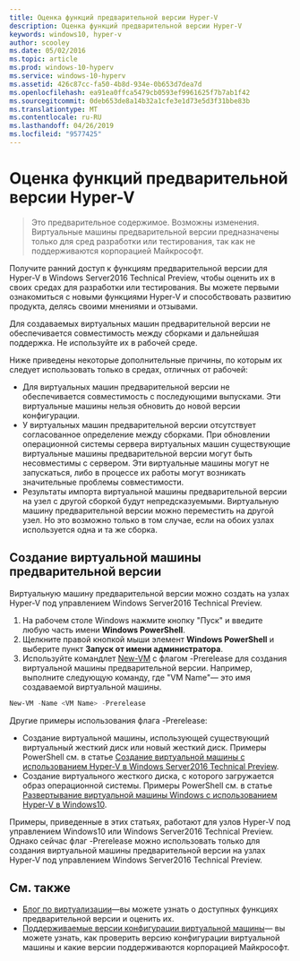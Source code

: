 ```yaml
---
title: Оценка функций предварительной версии Hyper-V
description: Оценка функций предварительной версии Hyper-V
keywords: windows10, hyper-v
author: scooley
ms.date: 05/02/2016
ms.topic: article
ms.prod: windows-10-hyperv
ms.service: windows-10-hyperv
ms.assetid: 426c87cc-fa50-4b8d-934e-0b653d7dea7d
ms.openlocfilehash: ea91ea0ffca5479cb0593ef9961625f7b7ab1f42
ms.sourcegitcommit: 0deb653de8a14b32a1cfe3e1d73e5d3f31bbe83b
ms.translationtype: MT
ms.contentlocale: ru-RU
ms.lasthandoff: 04/26/2019
ms.locfileid: "9577425"
---
```

# <a name="try-pre-release-features-for-hyper-v"></a>Оценка функций предварительной версии Hyper-V

> Это предварительное содержимое. Возможны изменения.  
  Виртуальные машины предварительной версии предназначены только для сред разработки или тестирования, так как не поддерживаются корпорацией Майкрософт.

Получите ранний доступ к функциям предварительной версии для Hyper-V в Windows Server2016 Technical Preview, чтобы оценить их в своих средах для разработки или тестирования. Вы можете первыми ознакомиться с новыми функциями Hyper-V и способствовать развитию продукта, делясь своими мнениями и отзывами.

Для создаваемых виртуальных машин предварительной версии не обеспечивается совместимость между сборками и дальнейшая поддержка.  Не используйте их в рабочей среде.

Ниже приведены некоторые дополнительные причины, по которым их следует использовать только в средах, отличных от рабочей:

* Для виртуальных машин предварительной версии не обеспечивается совместимость с последующими выпусками. Эти виртуальные машины нельзя обновить до новой версии конфигурации.
* У виртуальных машин предварительной версии отсутствует согласованное определение между сборками. При обновлении операционной системы сервера виртуальных машин существующие виртуальные машины предварительной версии могут быть несовместимы с сервером. Эти виртуальные машины могут не запускаться, либо в процессе их работы могут возникать значительные проблемы совместимости.
* Результаты импорта виртуальной машины предварительной версии на узел с другой сборкой будут непредсказуемыми. Виртуальную машину предварительной версии можно переместить на другой узел. Но это возможно только в том случае, если на обоих узлах используется одна и та же сборка.

## <a name="create-a-pre-release-virtual-machine"></a>Создание виртуальной машины предварительной версии

Виртуальную машину предварительной версии можно создать на узлах Hyper-V под управлением Windows Server2016 Technical Preview.

1. На рабочем столе Windows нажмите кнопку "Пуск" и введите любую часть имени **Windows PowerShell**.
2. Щелкните правой кнопкой мыши элемент **Windows PowerShell** и выберите пункт **Запуск от имени администратора**.
3. Используйте командлет [New-VM](https://technet.microsoft.com/library/hh848537.aspx) с флагом -Prerelease для создания виртуальной машины предварительной версии. Например, выполните следующую команду, где "VM Name"— это имя создаваемой виртуальной машины.

``` PowerShell
New-VM -Name <VM Name> -Prerelease
```
Другие примеры использования флага -Prerelease:
 - Создание виртуальной машины, использующей существующий виртуальный жесткий диск или новый жесткий диск. Примеры PowerShell см. в статье [Создание виртуальной машины с использованием Hyper-V в Windows Server2016 Technical Preview](https://technet.microsoft.com/library/mt126140.aspx#BKMK_PowerShell).
 - Создание виртуального жесткого диска, с которого загружается образ операционной системы. Примеры PowerShell см. в статье [Развертывание виртуальной машины Windows с использованием Hyper-V в Windows10](https://msdn.microsoft.com/en-us/virtualization/hyperv_on_windows/quick_start/walkthrough_create_vm).

 Примеры, приведенные в этих статьях, работают для узлов Hyper-V под управлением Windows10 или Windows Server2016 Technical Preview. Однако сейчас флаг -Prerelease можно использовать только для создания виртуальной машины предварительной версии на узлах Hyper-V под управлением Windows Server2016 Technical Preview.

## <a name="see-also"></a>См. также
-  [Блог по виртуализации](https://blogs.technet.microsoft.com/virtualization/)—вы можете узнать о доступных функциях предварительной версии и оценить их.
- [Поддерживаемые версии конфигурации виртуальной машины](https://technet.microsoft.com/library/mt695898.aspx#BKMK_SupportedConfigVersions)— вы можете узнать, как проверить версию конфигурации виртуальной машины и какие версии поддерживаются корпорацией Майкрософт.
